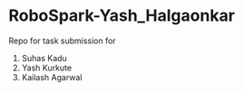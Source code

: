 # RoboSpark-Yash_Halgaonkar
Repo for task submission for 
1. Suhas Kadu
2. Yash Kurkute
3. Kailash Agarwal

